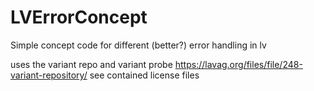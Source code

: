 # LVErrorConcept
Simple concept code for different (better?) error handling in lv

uses the variant repo and variant probe
https://lavag.org/files/file/248-variant-repository/
see contained license files